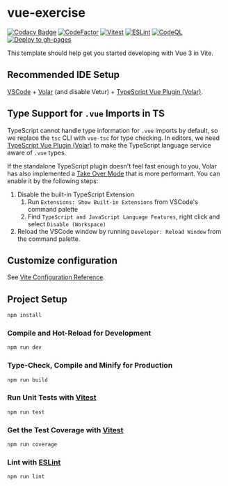 # vue-exercise

[![Codacy Badge](https://app.codacy.com/project/badge/Grade/905f834b630348efa8828f8500dca7a4)](https://app.codacy.com/gh/Attacktive/vue-exercise/dashboard?utm_source=gh&utm_medium=referral&utm_content=&utm_campaign=Badge_grade)
[![CodeFactor](https://www.codefactor.io/repository/github/attacktive/vue-exercise/badge/main)](https://www.codefactor.io/repository/github/attacktive/vue-exercise/overview/main)
[![Vitest](https://github.com/Attacktive/vue-exercise/actions/workflows/vitest.yaml/badge.svg)](https://github.com/Attacktive/vue-exercise/actions/workflows/vitest.yaml)
[![ESLint](https://github.com/Attacktive/vue-exercise/actions/workflows/eslint.yaml/badge.svg)](https://github.com/Attacktive/vue-exercise/actions/workflows/eslint.yaml)
[![CodeQL](https://github.com/Attacktive/vue-exercise/actions/workflows/codeql-analysis.yaml/badge.svg)](https://github.com/Attacktive/vue-exercise/actions/workflows/codeql-analysis.yaml)
[![Deploy to gh-pages](https://github.com/Attacktive/vue-exercise/actions/workflows/deploy.yaml/badge.svg?branch=main)](https://github.com/Attacktive/vue-exercise/actions/workflows/deploy.yaml)

This template should help get you started developing with Vue 3 in Vite.

## Recommended IDE Setup

[VSCode](https://code.visualstudio.com/) + [Volar](https://marketplace.visualstudio.com/items?itemName=Vue.volar) (and
disable
Vetur) + [TypeScript Vue Plugin (Volar)](https://marketplace.visualstudio.com/items?itemName=Vue.vscode-typescript-vue-plugin).

## Type Support for `.vue` Imports in TS

TypeScript cannot handle type information for `.vue` imports by default, so we replace the `tsc` CLI with `vue-tsc` for
type checking. In editors, we
need [TypeScript Vue Plugin (Volar)](https://marketplace.visualstudio.com/items?itemName=Vue.vscode-typescript-vue-plugin)
to make the TypeScript language service aware of `.vue` types.

If the standalone TypeScript plugin doesn't feel fast enough to you, Volar has also implemented
a [Take Over Mode](https://github.com/johnsoncodehk/volar/discussions/471#discussioncomment-1361669) that is more
performant. You can enable it by the following steps:

1. Disable the built-in TypeScript Extension
	1) Run `Extensions: Show Built-in Extensions` from VSCode's command palette
	2) Find `TypeScript and JavaScript Language Features`, right click and select `Disable (Workspace)`
2. Reload the VSCode window by running `Developer: Reload Window` from the command palette.

## Customize configuration

See [Vite Configuration Reference](https://vitejs.dev/config/).

## Project Setup

```sh
npm install
```

### Compile and Hot-Reload for Development

```sh
npm run dev
```

### Type-Check, Compile and Minify for Production

```sh
npm run build
```

### Run Unit Tests with [Vitest](https://vitest.dev/)

```sh
npm run test
```

### Get the Test Coverage with [Vitest](https://vitest.dev/)

```sh
npm run coverage
```

### Lint with [ESLint](https://eslint.org/)

```sh
npm run lint
```

